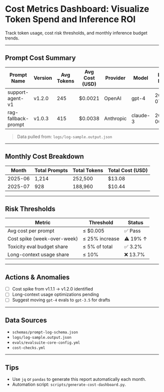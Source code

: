# Cost Metrics Dashboard: Visualize Token Spend and Inference ROI

Track token usage, cost risk thresholds, and monthly inference budget trends.

---

## Prompt Cost Summary

| Prompt Name         | Version | Avg Tokens | Avg Cost (USD) | Provider  | Model    | Last Eval  |
| ------------------- | ------- | ---------- | -------------- | --------- | -------- | ---------- |
| support-agent-v1    | v1.2.0  | 245        | $0.0021        | OpenAI    | gpt-4    | 2025-07-01 |
| rag-fallback-prompt | v1.0.3  | 415        | $0.0038        | Anthropic | claude-3 | 2025-06-27 |

> Data pulled from: `logs/log-sample.output.json`

---

## Monthly Cost Breakdown

| Month   | Total Prompts | Total Tokens | Total Cost (USD) |
| ------- | ------------- | ------------ | ---------------- |
| 2025-06 | 1,214         | 252,500      | $13.08           |
| 2025-07 | 928           | 188,960      | $10.44           |

---

## Risk Thresholds

| Metric                      | Threshold      | Status   |
| --------------------------- | -------------- | -------- |
| Avg cost per prompt         | ≤ $0.005       | ✅ Pass  |
| Cost spike (week-over-week) | ≤ 25% increase | ⚠️ 19% ↑ |
| Toxicity eval budget share  | ≤ 5% of total  | ✅ 3.2%  |
| Long-context usage share    | ≤ 10%          | ❌ 13.7% |

---

## Actions & Anomalies

- [ ] Cost spike from v1.1.1 → v1.2.0 identified
- [ ] Long-context usage optimizations pending
- [ ] Suggest moving `gpt-4` evals to `gpt-3.5` for drafts

---

## Data Sources

- `schemas/prompt-log-schema.json`
- `logs/log-sample.output.json`
- `evals/evalsuite-core-config.yml`
- `cost-checks.yml`

---

## Tips

- Use `jq` or `pandas` to generate this report automatically each month.
- Automation script: `scripts/generate-cost-dashboard.py`.
